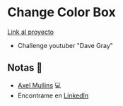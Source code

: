 # Change Color Box

[Link al proyecto](https://pokeapi-opal.vercel.app/)

- Challenge youtuber "Dave Gray"
## Notas 📢

- [Axel Mullins](https://github.com/AxelMullins) 💻
- Encontrame en [LinkedIn](https://www.linkedin.com/in/axel-mullins/)
